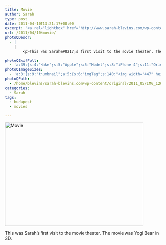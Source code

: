 ```yaml
---
title: Movie
author: Sarah
type: post
date: 2011-04-10T13:21:17+00:00
excerpt: '<a rel="lightbox" href="http://www.sarah-blevins.com/wp-content/main/2011_05/IMG_12061.jpg" title="Movie"><img width="447" height="334" alt="Movie" src="/images/original/2011_05/IMG_12061.jpg" class="photoQexcerpt photoQLinkImg" /></a>'
url: /2011/04/10/movie/
photoQDescr:
  - |
    |
        <p>This was Sarah&#8217;s first visit to the movie theater. The movie was Yogi Bear in 3D.</p>
        
photoQExifFull:
  - 'a:39:{s:4:"Make";s:5:"Apple";s:5:"Model";s:8:"iPhone 4";s:11:"Orientation";s:17:"1: Normal (0 deg)";s:11:"xResolution";s:26:"72 dots per ResolutionUnit";s:11:"yResolution";s:26:"72 dots per ResolutionUnit";s:14:"ResolutionUnit";s:4:"Inch";s:8:"Software";s:5:"4.3.1";s:8:"DateTime";s:19:"2011:04:10 13:52:23";s:12:"ExposureTime";s:8:"1/15 sec";s:7:"FNumber";s:5:"f/2.8";s:15:"ExposureProgram";s:7:"Program";s:15:"ISOSpeedRatings";s:3:"800";s:11:"ExifVersion";s:12:"version 2.21";s:16:"DateTimeOriginal";s:19:"2011:04:10 13:52:23";s:17:"DateTimedigitized";s:19:"2011:04:10 13:52:23";s:17:"ShutterSpeedValue";s:8:"1/15 sec";s:13:"ApertureValue";s:5:"f/2.8";s:12:"MeteringMode";s:13:"Multi-Segment";s:5:"Flash";s:16:"Compulsory Flash";s:11:"FocalLength";s:7:"3.85 mm";s:15:"SubjectLocation";s:4:"1295";s:15:"FlashPixVersion";s:9:"version 1";s:10:"ColorSpace";s:4:"sRGB";s:14:"ExifImageWidth";s:11:"2592 pixels";s:15:"ExifImageHeight";s:11:"1936 pixels";s:13:"SensingMethod";s:35:"Unknown: One Chip Color Area Sensor";s:12:"ExposureMode";s:1:"0";s:12:"WhiteBalance";s:1:"0";s:16:"SceneCaptureMode";s:1:"0";s:9:"Sharpness";s:1:"1";s:20:"FocalLength35mmEquiv";s:0:"";s:7:"NumTags";s:1:"7";s:18:"Latitude Reference";s:1:"N";s:8:"Latitude";s:7:"47.4985";s:19:"Longitude Reference";s:1:"E";s:9:"Longitude";s:7:"19.0905";s:4:"Time";s:10:"1878:52:11";s:17:"ImageDirectionRef";s:1:"T";s:14:"ImageDirection";s:15:"53.793269230769";}'
photoQImageSizes:
  - 'a:3:{s:9:"thumbnail";a:5:{s:6:"imgTag";s:140:"<img width="447" height="334" alt="Movie" src="/images/original/2011_05/IMG_12061.jpg" class="PhotoQImg" />";s:6:"imgUrl";s:71:"/images/original/2011_05/IMG_12061.jpg";s:7:"imgPath";s:74:"/home/blevins/sarah-blevins.com/wp-content/thumbnail/2011_05/IMG_12061.jpg";s:8:"imgWidth";s:3:"447";s:9:"imgHeight";s:3:"334";}s:4:"main";a:5:{s:6:"imgTag";s:135:"<img width="700" height="523" alt="Movie" src="http://www.sarah-blevins.com/wp-content/main/2011_05/IMG_12061.jpg" class="PhotoQImg" />";s:6:"imgUrl";s:66:"http://www.sarah-blevins.com/wp-content/main/2011_05/IMG_12061.jpg";s:7:"imgPath";s:69:"/home/blevins/sarah-blevins.com/wp-content/main/2011_05/IMG_12061.jpg";s:8:"imgWidth";s:3:"700";s:9:"imgHeight";s:3:"523";}s:8:"original";a:5:{s:6:"imgTag";s:141:"<img width="2592" height="1936" alt="Movie" src="/images/original/2011_05/IMG_12061.jpg" class="PhotoQImg" />";s:6:"imgUrl";s:70:"/images/original/2011_05/IMG_12061.jpg";s:7:"imgPath";s:73:"/home/blevins/sarah-blevins.com/wp-content/original/2011_05/IMG_12061.jpg";s:8:"imgWidth";s:4:"2592";s:9:"imgHeight";s:4:"1936";}}'
photoQPath:
  - /home/blevins/sarah-blevins.com/wp-content/original/2011_05/IMG_12061.jpg
categories:
  - Sarah
tags:
  - budapest
  - movies

---
```

<a rel="lightbox" href="/images/original/2011_05/IMG_12061.jpg" title="Movie"><img width="447" height="334" alt="Movie" src="/images/original/2011_05/IMG_12061.jpg" class="photoQcontent photoQLinkImg" /></a>

<div class="photoQDescr">
  <p>
    This was Sarah&#8217;s first visit to the movie theater. The movie was Yogi Bear in 3D.
  </p>
</div>
